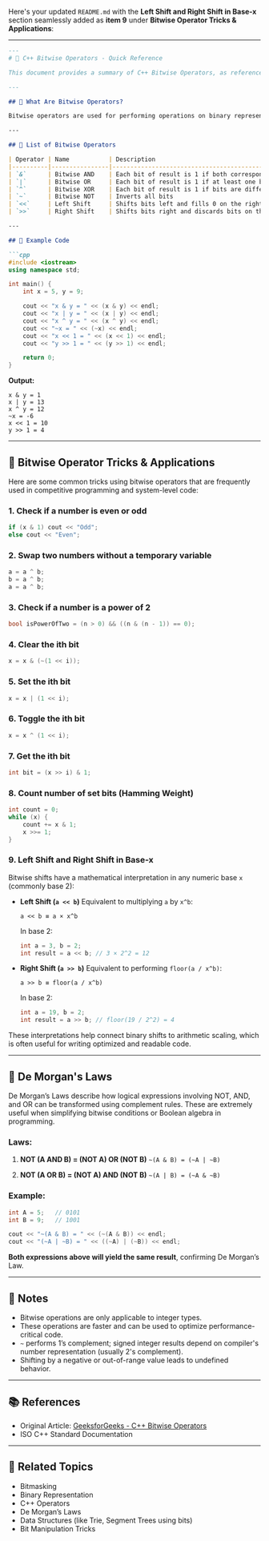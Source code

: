 Here's your updated `README.md` with the **Left Shift and Right Shift in Base-x** section seamlessly added as **item 9** under **Bitwise Operator Tricks & Applications**:

---

````markdown
---
# 📘 C++ Bitwise Operators - Quick Reference

This document provides a summary of C++ Bitwise Operators, as referenced from [GeeksforGeeks](https://www.geeksforgeeks.org/cpp/cpp-bitwise-operators/). Bitwise operators operate on bits and perform bit-by-bit operations.

---

## 🧠 What Are Bitwise Operators?

Bitwise operators are used for performing operations on binary representations of integers. These are low-level operations and are especially useful in systems programming, competitive coding, and embedded systems.

---

## 🔧 List of Bitwise Operators

| Operator | Name           | Description                                             | Example (x = 5, y = 9) |
|----------|----------------|---------------------------------------------------------|------------------------|
| `&`      | Bitwise AND    | Each bit of result is 1 if both corresponding bits are 1| `x & y` = 1            |
| `|`      | Bitwise OR     | Each bit of result is 1 if at least one bit is 1       | `x | y` = 13           |
| `^`      | Bitwise XOR    | Each bit of result is 1 if bits are different          | `x ^ y` = 12           |
| `~`      | Bitwise NOT    | Inverts all bits                                        | `~x` = -6              |
| `<<`     | Left Shift     | Shifts bits left and fills 0 on the right              | `x << 1` = 10          |
| `>>`     | Right Shift    | Shifts bits right and discards bits on the right       | `y >> 1` = 4           |

---

## 🧪 Example Code

```cpp
#include <iostream>
using namespace std;

int main() {
    int x = 5, y = 9;

    cout << "x & y = " << (x & y) << endl;
    cout << "x | y = " << (x | y) << endl;
    cout << "x ^ y = " << (x ^ y) << endl;
    cout << "~x = " << (~x) << endl;
    cout << "x << 1 = " << (x << 1) << endl;
    cout << "y >> 1 = " << (y >> 1) << endl;

    return 0;
}
````

**Output:**

```
x & y = 1
x | y = 13
x ^ y = 12
~x = -6
x << 1 = 10
y >> 1 = 4
```

---

## 🧱 Bitwise Operator Tricks & Applications

Here are some common tricks using bitwise operators that are frequently used in competitive programming and system-level code:

### 1. **Check if a number is even or odd**

```cpp
if (x & 1) cout << "Odd";
else cout << "Even";
```

### 2. **Swap two numbers without a temporary variable**

```cpp
a = a ^ b;
b = a ^ b;
a = a ^ b;
```

### 3. **Check if a number is a power of 2**

```cpp
bool isPowerOfTwo = (n > 0) && ((n & (n - 1)) == 0);
```

### 4. **Clear the ith bit**

```cpp
x = x & (~(1 << i));
```

### 5. **Set the ith bit**

```cpp
x = x | (1 << i);
```

### 6. **Toggle the ith bit**

```cpp
x = x ^ (1 << i);
```

### 7. **Get the ith bit**

```cpp
int bit = (x >> i) & 1;
```

### 8. **Count number of set bits (Hamming Weight)**

```cpp
int count = 0;
while (x) {
    count += x & 1;
    x >>= 1;
}
```

### 9. **Left Shift and Right Shift in Base-x**

Bitwise shifts have a mathematical interpretation in any numeric base `x` (commonly base 2):

* **Left Shift (`a << b`)**
  Equivalent to multiplying `a` by `x^b`:

  ```
  a << b ≡ a × x^b
  ```

  In base 2:

  ```cpp
  int a = 3, b = 2;
  int result = a << b; // 3 × 2^2 = 12
  ```

* **Right Shift (`a >> b`)**
  Equivalent to performing `floor(a / x^b)`:

  ```
  a >> b ≡ floor(a / x^b)
  ```

  In base 2:

  ```cpp
  int a = 19, b = 2;
  int result = a >> b; // floor(19 / 2^2) = 4
  ```

These interpretations help connect binary shifts to arithmetic scaling, which is often useful for writing optimized and readable code.

---

## 🧮 De Morgan's Laws

De Morgan’s Laws describe how logical expressions involving NOT, AND, and OR can be transformed using complement rules. These are extremely useful when simplifying bitwise conditions or Boolean algebra in programming.

### Laws:

1. **NOT (A AND B) = (NOT A) OR (NOT B)**
   `~(A & B) = (~A | ~B)`

2. **NOT (A OR B) = (NOT A) AND (NOT B)**
   `~(A | B) = (~A & ~B)`

### Example:

```cpp
int A = 5;   // 0101
int B = 9;   // 1001

cout << "~(A & B) = " << (~(A & B)) << endl;
cout << "(~A | ~B) = " << ((~A) | (~B)) << endl;
```

**Both expressions above will yield the same result**, confirming De Morgan’s Law.

---

## 🧩 Notes

* Bitwise operations are only applicable to integer types.
* These operations are faster and can be used to optimize performance-critical code.
* `~` performs 1’s complement; signed integer results depend on compiler's number representation (usually 2's complement).
* Shifting by a negative or out-of-range value leads to undefined behavior.

---

## 📚 References

* Original Article: [GeeksforGeeks - C++ Bitwise Operators](https://www.geeksforgeeks.org/cpp/cpp-bitwise-operators/)
* ISO C++ Standard Documentation

---

## 🔗 Related Topics

* Bitmasking
* Binary Representation
* C++ Operators
* De Morgan’s Laws
* Data Structures (like Trie, Segment Trees using bits)
* Bit Manipulation Tricks

```


